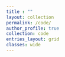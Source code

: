 ```yaml
---
title : ""
layout: collection
permalink: /code/
author_profile: true
collection: code
entries_layout: grid
classes: wide
---
```

